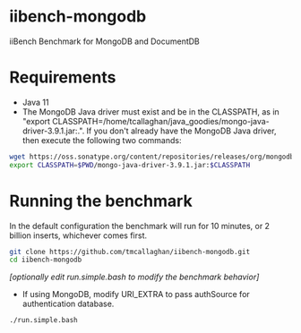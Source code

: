 iibench-mongodb
===============

iiBench Benchmark for MongoDB and DocumentDB


Requirements
=====================

* Java 11
* The MongoDB Java driver must exist and be in the CLASSPATH, as in "export CLASSPATH=/home/tcallaghan/java_goodies/mongo-java-driver-3.9.1.jar:.". If you don't already have the MongoDB Java driver, then execute the following two commands:

```bash
wget https://oss.sonatype.org/content/repositories/releases/org/mongodb/mongo-java-driver/3.9.1/mongo-java-driver-3.9.1.jar
export CLASSPATH=$PWD/mongo-java-driver-3.9.1.jar:$CLASSPATH

```


Running the benchmark
=====================

In the default configuration the benchmark will run for 10 minutes, or 2 billion inserts, whichever comes first.

```bash
git clone https://github.com/tmcallaghan/iibench-mongodb.git
cd iibench-mongodb

```

*[optionally edit run.simple.bash to modify the benchmark behavior]*
* If using MongoDB, modify URI_EXTRA to pass authSource for authentication database.

```bash
./run.simple.bash

```
